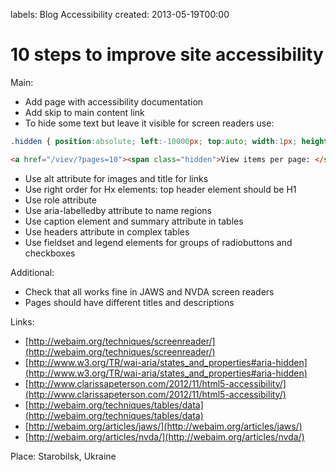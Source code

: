 labels: Blog
        Accessibility
created: 2013-05-19T00:00

# 10 steps to improve site accessibility

Main:

- Add page with accessibility documentation
- Add skip to main content link
- To hide some text but leave it visible for screen readers use:
```css
.hidden { position:absolute; left:-10000px; top:auto; width:1px; height:1px; overflow:hidden; }
```
```html
<a href="/viev/?pages=10"><span class="hidden">View items per page: </span>10</a>
```
- Use alt attribute for images and title for links
- Use right order for Hx elements: top header element should be H1
- Use role attribute
- Use aria-labelledby attribute to name regions
- Use caption element and summary attribute in tables
- Use headers attribute in complex tables
- Use fieldset and legend elements for groups of radiobuttons and checkboxes

Additional:

- Check that all works fine in JAWS and NVDA screen readers
- Pages should have different titles and descriptions

Links:

- [http://webaim.org/techniques/screenreader/](http://webaim.org/techniques/screenreader/)
- [http://www.w3.org/TR/wai-aria/states_and_properties#aria-hidden](http://www.w3.org/TR/wai-aria/states_and_properties#aria-hidden)
- [http://www.clarissapeterson.com/2012/11/html5-accessibility/](http://www.clarissapeterson.com/2012/11/html5-accessibility/)
- [http://webaim.org/techniques/tables/data](http://webaim.org/techniques/tables/data)
- [http://webaim.org/articles/jaws/](http://webaim.org/articles/jaws/)
- [http://webaim.org/articles/nvda/](http://webaim.org/articles/nvda/)

Place: Starobilsk, Ukraine
